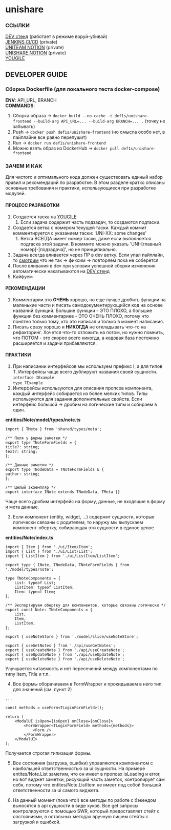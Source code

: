 # unishare

### ССЫЛКИ

[DEV стенд](http://176.114.90.241/) (работает в режиме воруй-убивай)  
[JENKINS CI/CD](https://176.114.90.241:8080/) (private)  
[UNITEAM NOTION](https://www.notion.so/UNITEAM-1049780386b880adbbe1e3480e5159ce?pvs=4) (private)  
[UNISHARE NOTION](https://www.notion.so/UNISHARE-1709780386b880388d2dfbbc751678c3?pvs=4) (private)  
[YOUGILE](https://ru.yougile.com/board/kyihl3hhjnbh)  

## DEVELOPER GUIDE
### Сборка Dockerfile (для локального теста docker-compose)

**ENV**: API_URL, BRANCH  
**COMMANDS**:
1. Сборка образа -> `docker build --no-cache -t def1s/unishare-frontend --build-arg API_URL=... --build-arg BRANCH=... .` (точку не забывать)
2. Push -> `docker push def1s/unishare-frontend` (но смысла особо нет, в пайплайне все равно перепушит)
3. Run -> `docker run def1s/unishare-frontend`
4. Можно взять образ из DockerHub -> `docker pull def1s/unishare-frontend`

### ЗАЧЕМ И КАК
Для чистого и оптимального кода должен существовать единый набор правил и рекомендаций по разработке. В этом разделе кратко описаны
основные требования и практики, использующиеся при разработке модулей.

#### ПРОЦЕСС РАЗРАБОТКИ

1. Создается таска на [YOUGILE](https://ru.yougile.com/board/kyihl3hhjnbh)
   1. Если задача содержит часть подзадач, то создаются подтаски.
2. Создается ветка с номером текущей таски. Каждый коммит комментируется с указанием таски: 'UNI-XX: some changes'
   1. Ветка ВСЕГДА имеет номер таски, даже если выполняется подтаска этой задачи. В коммите можно
указать 'UNI-[главный номер]-[подзадача]', но не принципиально.
3. Задача всегда вливается через ПР в dev ветку. Если упал пайплайн, то [смотрим](https://176.114.90.241:8080/)   что не так -> фиксим -> повторяем пока не соберется
4. После вливания в dev при условии успешной сборки изменения автоматически накатываются на [DEV стенд](http://176.114.90.241/)  
5. Кайфуем

#### РЕКОМЕНДАЦИИ
1. Комментарии это **ОЧЕНЬ** хорошо, но еще лучше дробить функции на маленькие части и писать самодокументирующийся код
на основе названий функций. Большие функции - ЭТО ПЛОХО, а большие функции без комментариев - ЭТО ОЧЕНЬ ПЛОХО, потому что
понятно только тому, кто это написал и только в момент написания.
2. Писать сразу хорошо и **НИКОГДА** не откладывать что-то на рефакторинг. Хочется что-то отложить на потом, но нужно
помнить, что ПОТОМ - это скорее всего никогда, а кодовая база постоянно расширяется и задачи прибавляются.

#### ПРАКТИКИ
1. При написании интерфейсов мы используем префикс I, а для типов T. Интерфейсы чаще всего дублируют названия своей сущности.  
`interface IExample`  
`type TExample`
2. Интерфейсы используются для описания пропсов компонента, каждый интерфейс собирается из более мелких типов.
Типы используются для задания дополнительных свойств. Если интерфейс большой -> дробим на логические типы и собираем в один.

**entities/Note/model/types/note.ts**
```
import { TMeta } from 'shared/types/meta';

/** Поля у формы заметки */
export type TNoteFormFields = {
title?: string;
text?: string;
};

/** Данные заметки */
export type TNodeData = TNoteFormFields & {
author: string;
};

/** Целый экземпляр */
export interface INote extends TNodeData, TMeta {}
```
Чаще всего дробим интерфейс на форму, данные, не входящие в форму и мета данные.

3. Если компонент (entity, widget, ...) содержит сущности, которые логически связаны с
родителем, то наружу мы выпускаем компонент-обертку, собирающая эти сущности в
единое целое

**entities/Note/index.ts**
```
import { Item } from './ui/Item/Item';
import { List } from './ui/List/List';
import { ListItem } from './ui/ListItem/ListItem';

export type { INote, TNodeData, TNoteFormFields } from './model/types/note';

type TNoteComponents = {
	List: typeof List;
	ListItem: typeof ListItem;
	Item: typeof Item;
};

/** Экспортируем обертку для компонентов, которые связаны логически */
export const Note: TNoteComponents = {
	List,
	Item,
	ListItem,
};

export { useNoteStore } from './model/slice/useNoteStore';

export { useGetNotes } from './api/useGetNotes';
export { useCreateNote } from './api/useCreateNote';
export { useUpdateNote } from './api/useUpdateNote';
export { useDeleteNote } from './api/useDeleteNote';
```
Улучшается читаемость и нет пересечений между компонентами по типу Item, Title и т.п.

4. Все формы оборачиваем в FormWrapper и прокидываем в него тип для значений (см. пункт 2)
```
...

const methods = useForm<TLoginFormField>();

return (
    <ModalUI isOpen={isOpen} onClose={onClose}>
        <FormWrapper<TLoginFormField> methods={methods}>
            <Form />
        </FormWrapper>
    </ModalUI>
);
```
Получается строгая типизация формы.

5. Все состояния (загрузка, ошибки) управляются компонентом с наибольшей ответственностью за ui сущности.
На примере entites/Note.List заметим, что он имеет в пропсах isLoading и error, но вот виджет заметки, рисующий часть заметок,
контролирует сам себя, потому что entites/Note.ListItem не имеет под собой большой ответственности за ui самого виджета.

6. На данный момент (пока что!) все методы по работе с бэкендом выносятся в api сущности в виде хуков. Все get запросы
контролируются с помощью SWR, который предоставляет стейт с состояниями, в остальных методах вручную пишем
стейты с загрузкой и ошибкой.
